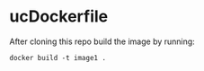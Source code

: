 # ucDockerfile

After cloning this repo build the image by running:
``` 
docker build -t image1 . 
```
